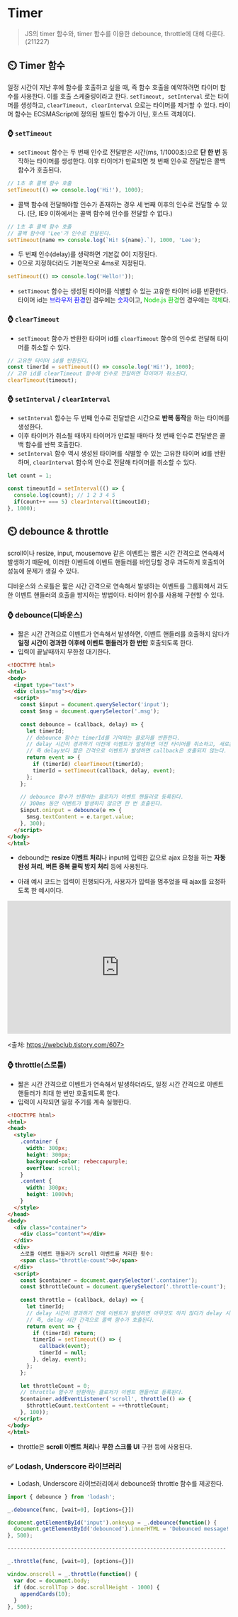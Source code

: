 # Timer
> JS의 timer 함수와, timer 함수를 이용한 debounce, throttle에 대해 다룬다. (211227)

## ⏲️ Timer 함수
일정 시간이 지난 후에 함수를 호출하고 싶을 때, 즉 함수 호출을 예약하려면 타이머 함수를 사용한다. 
이를 호출 스케줄링이라고 한다.
`setTimeout, setInterval` 로는 타이머를 생성하고, `clearTimeout, clearInterval` 으로는 타이머를 제거할 수 있다. 타이머 함수는 ECSMAScript에 정의된 빌트인 함수가 아닌, 호스트 객체이다.

### ⌚ `setTimeout`
- `setTimeout` 함수는 두 번째 인수로 전달받은 시간(ms, 1/1000초)으로 **단 한 번** 동작하는 타이머를 생성한다. 이후 타이머가 만료되면 첫 번째 인수로 전달받은 콜백함수가 호출된다.
```js
// 1초 후 콜백 함수 호출
setTimeout(() => console.log('Hi!'), 1000);
```
- 콜백 함수에 전달해야할 인수가 존재하는 경우 세 번째 이후의 인수로 전달할 수 있다. (단, IE9 이하에서는 콜백 함수에 인수를 전달할 수 없다.)
```js
// 1초 후 콜백 함수 호출
// 콜백 함수에 'Lee'가 인수로 전달된다.
setTimeout(name => console.log(`Hi! ${name}.`), 1000, 'Lee');
```
- 두 번째 인수(delay)를 생략하면 기본값 0이 지정된다.
- 0으로 지정하더라도 기본적으로 4ms로 지정된다.
```js
setTimeout(() => console.log('Hello!'));
```
- `setTimeout` 함수는 생성된 타이머를 식별할 수 있는 고유한 타이머 id를 반환한다. 타이머 id는 <span style="color:blue">브라우저 환경</span>인 경우에는 <span style="color:blue">숫자</span>이고, <span style="color:#00CC00">Node.js 환경</span>인 경우에는 <span style="color:#00CC00">객체</span>다.

### ⌚ `clearTimeout`
- `setTimeout` 함수가 반환한 타이머 id를 `clearTimeout` 함수의 인수로 전달해 타이머를 취소할 수 있다.
```js
// 고유한 타이머 id를 반환된다.
const timerId = setTimeout(() => console.log('Hi!'), 1000);
// 고유 id를 clearTimeout 함수에 인수로 전달하면 타이머가 취소된다.
clearTimeout(timeout);
```

### ⌚ `setInterval` / `clearInterval`
- `setInterval` 함수는 두 번째 인수로 전달받은 시간으로 **반복 동작**을 하는 타이머를 생성한다. 
- 이후 타이머가 취소될 때까지 타이머가 만료될 때마다 첫 번째 인수로 전달받은 콜백 함수를 반복 호출한다.
- `setInterval` 함수 역시 생성된 타이머를 식별할 수 있는 고유한 타이머 id를 반환하며, `clearInterval` 함수의 인수로 전달해 타이머를 취소할 수 있다.
```js
let count = 1;

const timeoutId = setInterval(() => {
  console.log(count); // 1 2 3 4 5
  if(count++ === 5) clearInterval(timeoutId);
}, 1000);
```

## ⏲️ debounce & throttle
scroll이나 resize, input, mousemove 같은 이벤트는 짧은 시간 간격으로 연속해서 발생하기 때문에, 이러한 이벤트에 이벤트 핸들러를 바인딩할 경우 과도하게 호출되어 성능에 문제가 생길 수 있다.

디바운스와 스로틀은 짧은 시간 간격으로 연속해서 발생하는 이벤트를 그룹화해서 과도한 이벤트 핸들러의 호출을 방지하는 방법이다. 타이머 함수를 사용해 구현할 수 있다.

### ⌚ debounce(디바운스)
- 짧은 시간 간격으로 이벤트가 연속해서 발생하면, 이벤트 핸들러를 호출하지 않다가 **일정 시간이 경과한 이후에 이벤트 핸들러가 한 번만** 호출되도록 한다. 
- 입력이 끝날때까지 무한정 대기한다.

```html
<!DOCTYPE html>
<html>
<body>
  <input type="text">
  <div class="msg"></div>
  <script>
    const $input = document.querySelector('input');
    const $msg = document.querySelector('.msg');
    
    const debounce = (callback, delay) => {
      let timerId;
      // debounce 함수는 timerId를 기억하는 클로저를 반환한다.
      // delay 시간이 경과하기 이전에 이벤트가 발생하면 이전 타이머를 취소하고, 새로운 타이머를 재설정한다.
      // 즉 delay보다 짧은 간격으로 이벤트가 발생하면 callback은 호출되지 않는다.
      return event => {
    	if (timerId) clearTimeout(timerId);
    	timerId = setTimeout(callback, delay, event);
      };
    };
    
    // debounce 함수가 반환하는 클로저가 이벤트 핸들러로 등록된다.
    // 300ms 동안 이벤트가 발생하지 않으면 한 번 호출된다.
    $input.oninput = debounce(e => {
      $msg.textContent = e.target.value;
    }, 300);
  </script>
</body>
</html>
```

- debound는 **resize 이벤트 처리**나 input에 입력한 값으로 ajax 요청을 하는 **자동완성 처리**, **버튼 중복 클릭 방지 처리** 등에 사용된다.

- 아래 예시 코드는 입력이 진행되다가, 사용자가 입력을 멈추었을 때 ajax를 요청하도록 한 예시이다.

<iframe height="300" style="width: 100%;" scrolling="no" title="Debouncing keystrokes Example" src="https://codepen.io/jaehee/embed/JwKMGw?default-tab=html%2Cresult" frameborder="no" loading="lazy" allowtransparency="true" allowfullscreen="true">
  See the Pen <a href="https://codepen.io/jaehee/pen/JwKMGw">
  Debouncing keystrokes Example</a> by jaeheekim (<a href="https://codepen.io/jaehee">@jaehee</a>)
  on <a href="https://codepen.io">CodePen</a>.
</iframe>

&lt;출처: https://webclub.tistory.com/607>

### ⌚ throttle(스로틀)
- 짧은 시간 간격으로 이벤트가 연속해서 발생하더라도, 일정 시간 간격으로 이벤트 핸들러가 최대 한 번만 호출되도록 한다.
- 입력이 시작되면 일정 주기를 계속 실행한다.
```html
<!DOCTYPE html>
<html>
<head>
  <style>
    .container {
      width: 300px;
      height: 300px;
      background-color: rebeccapurple;
      overflow: scroll;
    }
    .content {
      width: 300px;
      height: 1000vh;
    }
  </style>
</head>
<body>
  <div class="container">
    <div class="content"></div>
  </div>
  <div>
    스로틀 이벤트 핸들러가 scroll 이벤트를 처리한 횟수:
    <span class="throttle-count">0</span>
  </div>
  <script>
    const $container = document.querySelector('.container');
    const $throttleCount = document.querySelector('.throttle-count');
    
    const throttle = (callback, delay) => {
      let timerId;
      // delay 시간이 경과하기 전에 이벤트가 발생하면 아무것도 하지 않다가 delay 시간이 경과했을 때 이벤트가 발생하면 콜백 함수를 호출하고 새로운 타이머를 재설정한다. 
      // 즉, delay 시간 간격으로 콜백 함수가 호출된다.
      return event => {
    	if (timerId) return;
    	timerId = setTimeout(() => {
    	  callback(event);
    	  timerId = null;
    	}, delay, event);
      };
    };
    
    let throttleCount = 0;
    // throttle 함수가 반환하는 클로저가 이벤트 핸들러로 등록된다.
    $container.addEventListener('scroll', throttle(() => {
      $throttleCount.textContent = ++throttleCount;
    }, 100));
  </script>
</body>
</html>
```
- throttle은 **scroll 이벤트 처리**나 **무한 스크롤 UI** 구현 등에 사용된다.

### ✅ Lodash, Underscore 라이브러리
- Lodash, Underscore 라이브러리에서 debounce와 throttle 함수를 제공한다.
```js
import { debounce } from 'lodash';

_.debounce(func, [wait=0], [options={}])

document.getElementById('input').onkeyup = _.debounce(function() {
  document.getElementById('debounced').innerHTML = 'Debounced message!';
}, 500);

---------------------------------------------------------------------

_.throttle(func, [wait=0], [options={}])

window.onscroll = _.throttle(function() {
  var doc = document.body;
  if (doc.scrollTop > doc.scrollHeight - 1000) {
	appendCards(10);
  }
}, 500);
```
